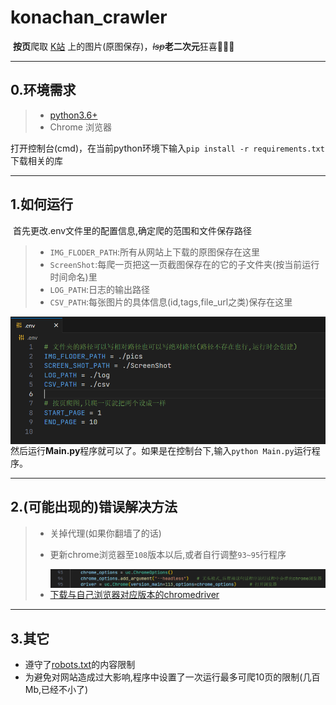 # konachan_crawler



​	**按页**爬取 [K站](https://konachan.net) 上的图片(原图保存)，~~_lsp_~~**老二次元**狂喜:tada::tada::tada:



---

## 0.环境需求

> - [python3.6+](https://github.com/ultrafunkamsterdam/undetected-chromedriver/blob/master/README.md)
> - Chrome 浏览器

打开控制台(cmd)，在当前python环境下输入`pip install -r requirements.txt`下载相关的库

---

## 1.如何运行

​	首先更改.env文件里的配置信息,确定爬的范围和文件保存路径

> - `IMG_FLODER_PATH`:所有从网站上下载的原图保存在这里
> - `ScreenShot`:每爬一页把这一页截图保存在的它的子文件夹(按当前运行时间命名)里
> - `LOG_PATH`:日志的输出路径
> - `CSV_PATH`:每张图片的具体信息(id,tags,file_url之类)保存在这里
> 

<img src="./1.png" align="left" style="zoom:80%;" />

​	然后运行**Main.py**程序就可以了。如果是在控制台下,输入`python Main.py`运行程序。

---

## 2.(可能出现的)错误解决方法

> - 关掉代理(如果你翻墙了的话)
>
> - 更新chrome浏览器至`108`版本以后,或者自行调整`93~95`行程序
>
> 	<img src="./2.png" align="left" style="zoom:80%;" />
> 	
> - [下载与自己浏览器对应版本的chromedriver](https://blog.csdn.net/zhoukeguai/article/details/113247342)

---

## 3.其它

- 遵守了[robots.txt](https://konachan.net/robots.txt)的内容限制
- 为避免对网站造成过大影响,程序中设置了一次运行最多可爬10页的限制(几百Mb,已经不小了)

